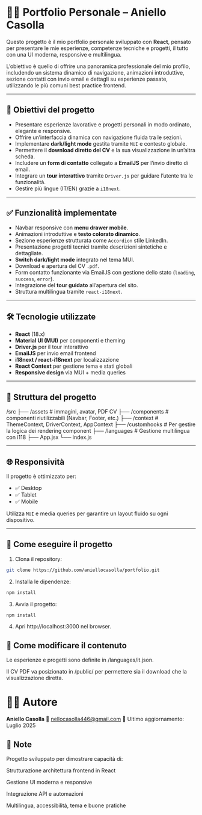 # 👨‍💻 Portfolio Personale – Aniello Casolla

Questo progetto è il mio portfolio personale sviluppato con **React**, pensato per presentare le mie esperienze, competenze tecniche e progetti, il tutto con una UI moderna, responsive e multilingua.

L’obiettivo è quello di offrire una panoramica professionale del mio profilo, includendo un sistema dinamico di navigazione, animazioni introduttive, sezione contatti con invio email e dettagli su esperienze passate, utilizzando le più comuni best practice frontend.

---

## 🎯 Obiettivi del progetto

- Presentare esperienze lavorative e progetti personali in modo ordinato, elegante e responsive.
- Offrire un’interfaccia dinamica con navigazione fluida tra le sezioni.
- Implementare **dark/light mode** gestita tramite `MUI` e contesto globale.
- Permettere il **download diretto del CV** e la sua visualizzazione in un’altra scheda.
- Includere un **form di contatto** collegato a **EmailJS** per l’invio diretto di email.
- Integrare un **tour interattivo** tramite `Driver.js` per guidare l’utente tra le funzionalità.
- Gestire più lingue (IT/EN) grazie a `i18next`.

---

## ✅ Funzionalità implementate

- Navbar responsive con **menu drawer mobile**.
- Animazioni introduttive e **testo colorato dinamico**.
- Sezione esperienze strutturata come `Accordion` stile LinkedIn.
- Presentazione progetti tecnici tramite descrizioni sintetiche e dettagliate.
- **Switch dark/light mode** integrato nel tema MUI.
- Download e apertura del CV `.pdf`.
- Form contatto funzionante via EmailJS con gestione dello stato (`loading`, `success`, `error`).
- Integrazione del **tour guidato** all’apertura del sito.
- Struttura multilingua tramite `react-i18next`.

---

## 🛠️ Tecnologie utilizzate

- **React** (18.x)
- **Material UI (MUI)** per componenti e theming
- **Driver.js** per il tour interattivo
- **EmailJS** per invio email frontend
- **i18next / react-i18next** per localizzazione
- **React Context** per gestione tema e stati globali
- **Responsive design** via MUI + media queries

---

## 📁 Struttura del progetto

/src
├── /assets # immagini, avatar, PDF CV
├── /components # componenti riutilizzabili (Navbar, Footer, etc.)
├── /context # ThemeContext, DriverContext, AppContext
├── /customhooks # Per gestire la logica dei rendering component
├── /languages # Gestione multilingua con i118
├── App.jsx
└── index.js

---

## 🌐 Responsività

Il progetto è ottimizzato per:

- ✅ Desktop
- ✅ Tablet
- ✅ Mobile

Utilizza `MUI` e media queries per garantire un layout fluido su ogni dispositivo.

---

## 🔧 Come eseguire il progetto

1. Clona il repository:

```bash
git clone https://github.com/aniellocasolla/portfolio.git
```

2. Installa le dipendenze:
```bash
npm install
```

3. Avvia il progetto:
```bash
npm install
```

4. Apri http://localhost:3000 nel browser.


## 📄 Come modificare il contenuto
Le esperienze e progetti sono definite in /languages/it.json.

Il CV PDF va posizionato in /public/ per permettere sia il download che la visualizzazione diretta.

# 👨‍💻 Autore
**Aniello Casolla**
📧 nellocasolla446@gmail.com
📆 Ultimo aggiornamento: Luglio 2025

## 📌 Note
Progetto sviluppato per dimostrare capacità di:

Strutturazione architettura frontend in React

Gestione UI moderna e responsive

Integrazione API e automazioni

Multilingua, accessibilità, tema e buone pratiche

